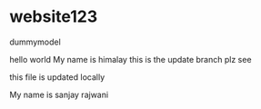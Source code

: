 # website123
dummymodel 



hello world 
My name is himalay 
this is the update branch plz see



this file is updated locally 




My name is sanjay rajwani
